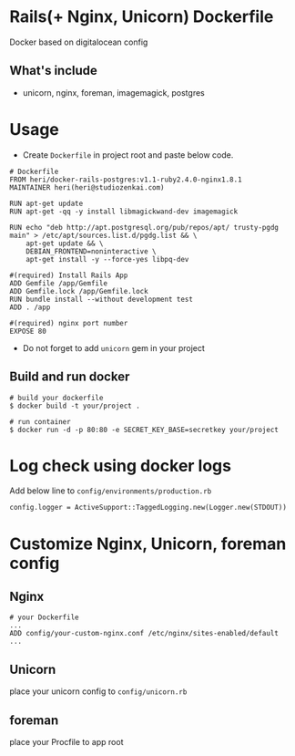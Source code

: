# Rails(+ Nginx, Unicorn) Dockerfile

Docker based on digitalocean config

## What's include

* unicorn, nginx, foreman, imagemagick, postgres

# Usage

* Create `Dockerfile` in project root and paste below code.

```
# Dockerfile
FROM heri/docker-rails-postgres:v1.1-ruby2.4.0-nginx1.8.1
MAINTAINER heri(heri@studiozenkai.com)

RUN apt-get update
RUN apt-get -qq -y install libmagickwand-dev imagemagick

RUN echo "deb http://apt.postgresql.org/pub/repos/apt/ trusty-pgdg main" > /etc/apt/sources.list.d/pgdg.list && \
    apt-get update && \
    DEBIAN_FRONTEND=noninteractive \
    apt-get install -y --force-yes libpq-dev

#(required) Install Rails App
ADD Gemfile /app/Gemfile
ADD Gemfile.lock /app/Gemfile.lock
RUN bundle install --without development test
ADD . /app

#(required) nginx port number
EXPOSE 80
```

* Do not forget to add `unicorn` gem in your project 

## Build and run docker

```
# build your dockerfile
$ docker build -t your/project .

# run container
$ docker run -d -p 80:80 -e SECRET_KEY_BASE=secretkey your/project
```

# Log check using docker logs

Add below line to `config/environments/production.rb`

`config.logger = ActiveSupport::TaggedLogging.new(Logger.new(STDOUT))`

# Customize Nginx, Unicorn, foreman config

## Nginx

```
# your Dockerfile
...
ADD config/your-custom-nginx.conf /etc/nginx/sites-enabled/default
...
```

## Unicorn

place your unicorn config to `config/unicorn.rb`

## foreman

place your Procfile to app root